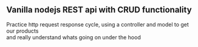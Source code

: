 ## Vanilla nodejs REST api with CRUD functionality

Practice http request response cycle, using a controller and model to get our products  
and really understand whats going on under the hood
